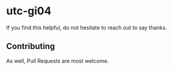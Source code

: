 # utc-gi04

If you find this helpful, do not hesitate to reach out to say thanks.

## Contributing

As well, Pull Requests are most welcome.
